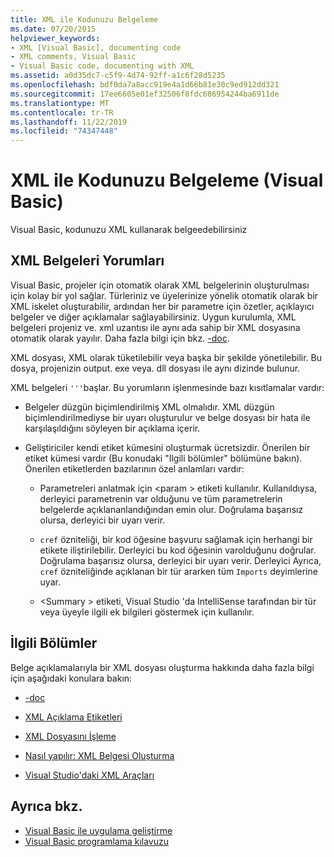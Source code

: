 ```yaml
---
title: XML ile Kodunuzu Belgeleme
ms.date: 07/20/2015
helpviewer_keywords:
- XML [Visual Basic], documenting code
- XML comments, Visual Basic
- Visual Basic code, documenting with XML
ms.assetid: a0d35dc7-c5f9-4d74-92ff-a1c6f28d5235
ms.openlocfilehash: bdf0da7a8acc919e4a1d66b81e30c9ed912dd321
ms.sourcegitcommit: 17ee6605e01ef32506f8fdc686954244ba6911de
ms.translationtype: MT
ms.contentlocale: tr-TR
ms.lasthandoff: 11/22/2019
ms.locfileid: "74347448"
---
```

# <a name="documenting-your-code-with-xml-visual-basic"></a>XML ile Kodunuzu Belgeleme (Visual Basic)

Visual Basic, kodunuzu XML kullanarak belgeedebilirsiniz

## <a name="xml-documentation-comments"></a>XML Belgeleri Yorumları

Visual Basic, projeler için otomatik olarak XML belgelerinin oluşturulması için kolay bir yol sağlar. Türleriniz ve üyelerinize yönelik otomatik olarak bir XML iskelet oluşturabilir, ardından her bir parametre için özetler, açıklayıcı belgeler ve diğer açıklamalar sağlayabilirsiniz. Uygun kurulumla, XML belgeleri projeniz ve. xml uzantısı ile aynı ada sahip bir XML dosyasına otomatik olarak yayılır. Daha fazla bilgi için bkz. [-doc](../../../visual-basic/reference/command-line-compiler/doc.md).

XML dosyası, XML olarak tüketilebilir veya başka bir şekilde yönetilebilir. Bu dosya, projenizin output. exe veya. dll dosyası ile aynı dizinde bulunur.

XML belgeleri `'''`başlar. Bu yorumların işlenmesinde bazı kısıtlamalar vardır:

- Belgeler düzgün biçimlendirilmiş XML olmalıdır. XML düzgün biçimlendirilmediyse bir uyarı oluşturulur ve belge dosyası bir hata ile karşılaşıldığını söyleyen bir açıklama içerir.

- Geliştiriciler kendi etiket kümesini oluşturmak ücretsizdir. Önerilen bir etiket kümesi vardır (Bu konudaki "Ilgili bölümler" bölümüne bakın). Önerilen etiketlerden bazılarının özel anlamları vardır:

  - Parametreleri anlatmak için \<param > etiketi kullanılır. Kullanıldıysa, derleyici parametrenin var olduğunu ve tüm parametrelerin belgelerde açıklananlandığından emin olur. Doğrulama başarısız olursa, derleyici bir uyarı verir.

  - `cref` özniteliği, bir kod öğesine başvuru sağlamak için herhangi bir etikete iliştirilebilir. Derleyici bu kod öğesinin varolduğunu doğrular. Doğrulama başarısız olursa, derleyici bir uyarı verir. Derleyici Ayrıca, `cref` özniteliğinde açıklanan bir tür ararken tüm `Imports` deyimlerine uyar.

  - \<Summary > etiketi, Visual Studio 'da IntelliSense tarafından bir tür veya üyeyle ilgili ek bilgileri göstermek için kullanılır.

## <a name="related-sections"></a>İlgili Bölümler

Belge açıklamalarıyla bir XML dosyası oluşturma hakkında daha fazla bilgi için aşağıdaki konulara bakın:

- [-doc](../../../visual-basic/reference/command-line-compiler/doc.md)

- [XML Açıklama Etiketleri](../../../visual-basic/language-reference/xmldoc/index.md)

- [XML Dosyasını İşleme](../../../visual-basic/programming-guide/program-structure/processing-the-xml-file.md)

- [Nasıl yapılır: XML Belgesi Oluşturma](../../../visual-basic/programming-guide/program-structure/how-to-create-xml-documentation.md)

- [Visual Studio'daki XML Araçları](/visualstudio/xml-tools/xml-tools-in-visual-studio)

## <a name="see-also"></a>Ayrıca bkz.

- [Visual Basic ile uygulama geliştirme](../../../visual-basic/developing-apps/index.md)
- [Visual Basic programlama kılavuzu](../../../visual-basic/programming-guide/index.md)
